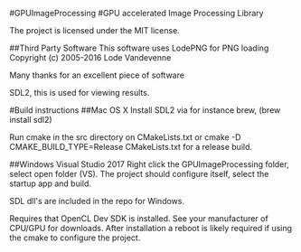 #GPUImageProcessing
#GPU accelerated Image Processing Library

The project is licensed under the MIT license.


##Third Party Software
This software uses LodePNG for PNG loading
Copyright (c) 2005-2016 Lode Vandevenne

Many thanks for an excellent piece of software

SDL2, this is used for viewing results.

#Build instructions
##Mac OS X
Install SDL2 via for instance brew, (brew install sdl2)

Run cmake in the src directory on CMakeLists.txt or cmake -D CMAKE_BUILD_TYPE=Release CMakeLists.txt for a release build.

##Windows Visual Studio 2017
Right click the GPUImageProcessing folder, select open folder (VS).
The project should configure itself, select the startup app and build.

SDL dll's are included in the repo for Windows.

Requires that OpenCL Dev SDK is installed. See your manufacturer of CPU/GPU for downloads. 
After installation a reboot is likely required if using the cmake to configure the project.